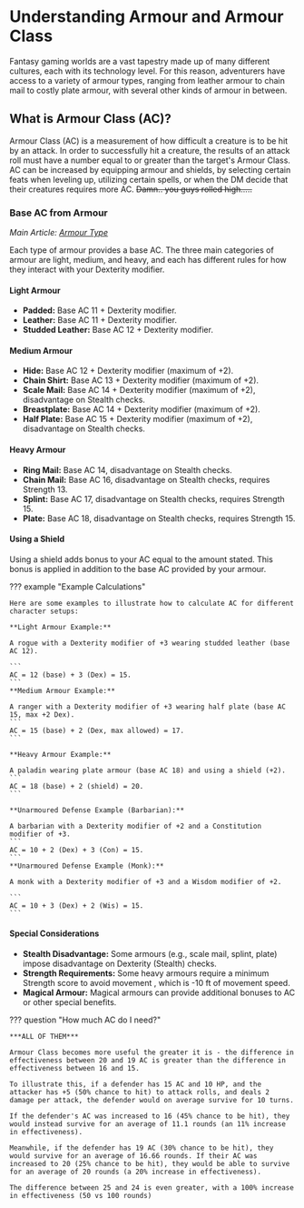 # Understanding Armour and Armour Class

Fantasy gaming worlds are a vast tapestry made up of many different cultures, each with its technology level. For this reason, adventurers have access to a variety of armour types, ranging from leather armour to chain mail to costly plate armour, with several other kinds of armour in between.

## What is Armour Class (AC)?

Armour Class (AC) is a measurement of how difficult a creature is to be hit by an attack. In order to successfully hit a creature, the results of an attack roll must have a number equal to or greater than the target's Armour Class. AC can be increased by equipping armour and shields, by selecting certain feats when leveling up, utilizing certain spells, or when the DM decide that their creatures requires more AC. ~~Damn.. you guys rolled high.....~~

### Base AC from Armour

*Main Article: [Armour Type](./armour-table.md)*

Each type of armour provides a base AC. The three main categories of armour are light, medium, and heavy, and each has different rules for how they interact with your Dexterity modifier.

#### Light Armour

- **Padded:** Base AC 11 + Dexterity modifier.
- **Leather:** Base AC 11 + Dexterity modifier.
- **Studded Leather:** Base AC 12 + Dexterity modifier.

#### Medium Armour

- **Hide:** Base AC 12 + Dexterity modifier (maximum of +2).
- **Chain Shirt:** Base AC 13 + Dexterity modifier (maximum of +2).
- **Scale Mail:** Base AC 14 + Dexterity modifier (maximum of +2), disadvantage on Stealth checks.
- **Breastplate:** Base AC 14 + Dexterity modifier (maximum of +2).
- **Half Plate:** Base AC 15 + Dexterity modifier (maximum of +2), disadvantage on Stealth checks.

#### Heavy Armour

- **Ring Mail:** Base AC 14, disadvantage on Stealth checks.
- **Chain Mail:** Base AC 16, disadvantage on Stealth checks, requires Strength 13.
- **Splint:** Base AC 17, disadvantage on Stealth checks, requires Strength 15.
- **Plate:** Base AC 18, disadvantage on Stealth checks, requires Strength 15.

#### Using a Shield

Using a shield adds bonus to your AC equal to the amount stated. This bonus is applied in addition to the base AC provided by your armour.

??? example "Example Calculations"

    Here are some examples to illustrate how to calculate AC for different character setups:

    **Light Armour Example:**

    A rogue with a Dexterity modifier of +3 wearing studded leather (base AC 12).

    ```
    AC = 12 (base) + 3 (Dex) = 15.
    ```
    **Medium Armour Example:**

    A ranger with a Dexterity modifier of +3 wearing half plate (base AC 15, max +2 Dex).
    ```
    AC = 15 (base) + 2 (Dex, max allowed) = 17.
    ```

    **Heavy Armour Example:**

    A paladin wearing plate armour (base AC 18) and using a shield (+2).
    ```
    AC = 18 (base) + 2 (shield) = 20.
    ```

    **Unarmoured Defense Example (Barbarian):**

    A barbarian with a Dexterity modifier of +2 and a Constitution modifier of +3.
    ```
    AC = 10 + 2 (Dex) + 3 (Con) = 15.
    ```
    **Unarmoured Defense Example (Monk):**

    A monk with a Dexterity modifier of +3 and a Wisdom modifier of +2.

    ```
    AC = 10 + 3 (Dex) + 2 (Wis) = 15.
    ```

#### Special Considerations

- **Stealth Disadvantage:** Some armours (e.g., scale mail, splint, plate) impose disadvantage on Dexterity (Stealth) checks.
- **Strength Requirements:** Some heavy armours require a minimum Strength score to avoid movement , which is -10 ft of movement speed.
- **Magical Armour:** Magical armours can provide additional bonuses to AC or other special benefits.

??? question "How much AC do I need?"

    ***ALL OF THEM***

    Armour Class becomes more useful the greater it is - the difference in effectiveness between 20 and 19 AC is greater than the difference in effectiveness between 16 and 15.

    To illustrate this, if a defender has 15 AC and 10 HP, and the attacker has +5 (50% chance to hit) to attack rolls, and deals 2 damage per attack, the defender would on average survive for 10 turns.

    If the defender's AC was increased to 16 (45% chance to be hit), they would instead survive for an average of 11.1 rounds (an 11% increase in effectiveness).

    Meanwhile, if the defender has 19 AC (30% chance to be hit), they would survive for an average of 16.66 rounds. If their AC was increased to 20 (25% chance to be hit), they would be able to survive for an average of 20 rounds (a 20% increase in effectiveness).

    The difference between 25 and 24 is even greater, with a 100% increase in effectiveness (50 vs 100 rounds)